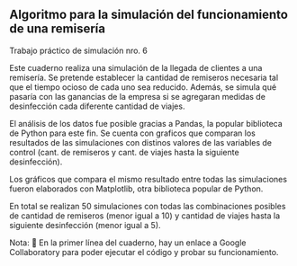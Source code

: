 ## Algoritmo para la simulación del funcionamiento de una remisería
Trabajo práctico de simulación nro. 6

Este cuaderno realiza una simulación de la llegada de clientes a una remisería. Se pretende establecer la cantidad de remiseros necesaria tal que el tiempo ocioso de cada uno sea reducido. Además, se simula qué pasaría con las ganancias de la empresa si se agregaran medidas de desinfección cada diferente cantidad de viajes.

El análisis de los datos fue posible gracias a Pandas, la popular biblioteca de Python para este fin. Se cuenta con graficos que comparan los resultados de las simulaciones con distinos valores de las variables de control (cant. de remiseros y cant. de viajes hasta la siguiente desinfección).

Los gráficos que compara el mismo resultado entre todas las simulaciones fueron elaborados con Matplotlib, otra biblioteca popular de Python.

En total se realizan 50 simulaciones con todas las combinaciones posibles de cantidad de remiseros (menor igual a 10) y cantidad de viajes hasta la siguiente desinfección (menor igual a 5).

Nota:
&#x1F4D7; En la primer línea del cuaderno, hay un enlace a Google Collaboratory para poder ejecutar el código y probar su funcionamiento.
